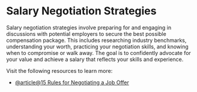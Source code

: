 # Salary Negotiation Strategies

Salary negotiation strategies involve preparing for and engaging in discussions with potential employers to secure the best possible compensation package. This includes researching industry benchmarks, understanding your worth, practicing your negotiation skills, and knowing when to compromise or walk away. The goal is to confidently advocate for your value and achieve a salary that reflects your skills and experience.

Visit the following resources to learn more:

- [@article@15 Rules for Negotiating a Job Offer](https://hbr.org/2014/04/15-rules-for-negotiating-a-job-offer)